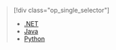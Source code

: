 > [!div class="op_single_selector"]
>- [.NET](../articles/storage/storage-client-side-encryption.md)
>- [Java](../articles/storage/storage-client-side-encryption-java.md)
>- [Python](../articles/storage/storage-client-side-encryption-python.md)